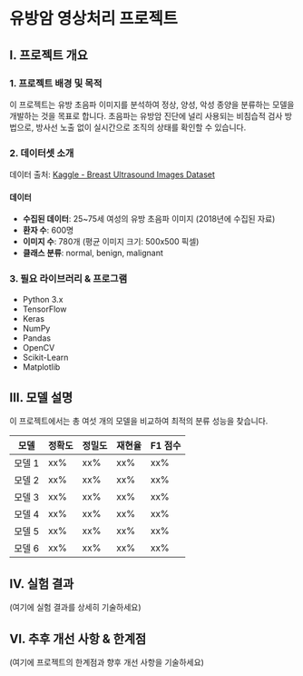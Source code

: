 
# 유방암 영상처리 프로젝트

## I. 프로젝트 개요

### 1. 프로젝트 배경 및 목적
 이 프로젝트는 유방 초음파 이미지를 분석하여 정상, 양성, 악성 종양을 분류하는 모델을 개발하는 것을 목표로 합니다. 
 초음파는 유방암 진단에 널리 사용되는 비침습적 검사 방법으로, 방사선 노출 없이 실시간으로 조직의 상태를 확인할 수 있습니다.

### 2. 데이터셋 소개
데이터 출처: [Kaggle - Breast Ultrasound Images Dataset](https://www.kaggle.com/datasets/aryashah2k/breast-ultrasound-images-dataset)

#### 데이터
- **수집된 데이터**: 25~75세 여성의 유방 초음파 이미지 (2018년에 수집된 자료)
- **환자 수**: 600명
- **이미지 수**: 780개 (평균 이미지 크기: 500x500 픽셀)
- **클래스 분류**: normal, benign, malignant

### 3. 필요 라이브러리 & 프로그램
- Python 3.x
- TensorFlow
- Keras
- NumPy
- Pandas
- OpenCV
- Scikit-Learn
- Matplotlib

## III. 모델 설명
이 프로젝트에서는 총 여섯 개의 모델을 비교하여 최적의 분류 성능을 찾습니다.

| 모델 | 정확도 | 정밀도 | 재현율 | F1 점수 |
|------|-------|--------|--------|---------|
| 모델 1 | xx%  | xx%    | xx%    | xx%     |
| 모델 2 | xx%  | xx%    | xx%    | xx%     |
| 모델 3 | xx%  | xx%    | xx%    | xx%     |
| 모델 4 | xx%  | xx%    | xx%    | xx%     |
| 모델 5 | xx%  | xx%    | xx%    | xx%     |
| 모델 6 | xx%  | xx%    | xx%    | xx%     |

## IV. 실험 결과
(여기에 실험 결과를 상세히 기술하세요)

## VI. 추후 개선 사항 & 한계점
(여기에 프로젝트의 한계점과 향후 개선 사항을 기술하세요)
